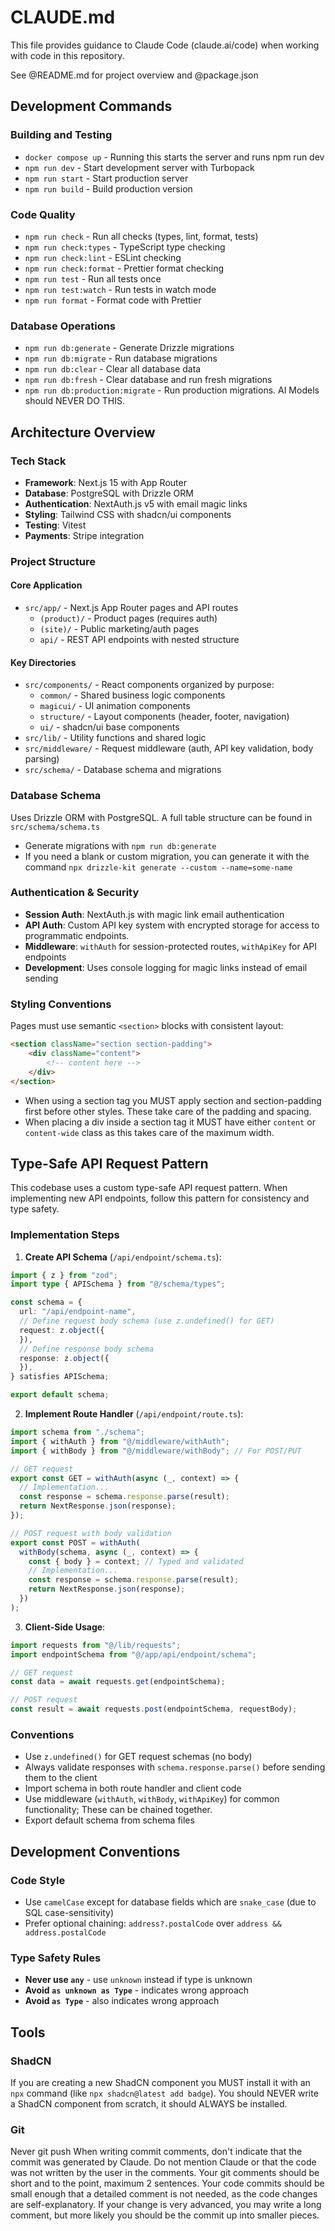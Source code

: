 # CLAUDE.md

This file provides guidance to Claude Code (claude.ai/code) when working with code in this repository.

See @README.md for project overview and @package.json

## Development Commands

### Building and Testing
- `docker compose up` - Running this starts the server and runs npm run dev
- `npm run dev` - Start development server with Turbopack
- `npm run start` - Start production server
- `npm run build` - Build production version

### Code Quality
- `npm run check` - Run all checks (types, lint, format, tests)
- `npm run check:types` - TypeScript type checking
- `npm run check:lint` - ESLint checking
- `npm run check:format` - Prettier format checking
- `npm run test` - Run all tests once
- `npm run test:watch` - Run tests in watch mode
- `npm run format` - Format code with Prettier

### Database Operations
- `npm run db:generate` - Generate Drizzle migrations
- `npm run db:migrate` - Run database migrations
- `npm run db:clear` - Clear all database data
- `npm run db:fresh` - Clear database and run fresh migrations
- `npm run db:production:migrate` - Run production migrations. AI Models should NEVER DO THIS.

## Architecture Overview

### Tech Stack
- **Framework**: Next.js 15 with App Router
- **Database**: PostgreSQL with Drizzle ORM
- **Authentication**: NextAuth.js v5 with email magic links
- **Styling**: Tailwind CSS with shadcn/ui components
- **Testing**: Vitest
- **Payments**: Stripe integration

### Project Structure

#### Core Application
- `src/app/` - Next.js App Router pages and API routes
  - `(product)/` - Product pages (requires auth)
  - `(site)/` - Public marketing/auth pages
  - `api/` - REST API endpoints with nested structure

#### Key Directories
- `src/components/` - React components organized by purpose:
  - `common/` - Shared business logic components
  - `magicui/` - UI animation components
  - `structure/` - Layout components (header, footer, navigation)
  - `ui/` - shadcn/ui base components
- `src/lib/` - Utility functions and shared logic
- `src/middleware/` - Request middleware (auth, API key validation, body parsing)
- `src/schema/` - Database schema and migrations

### Database Schema
Uses Drizzle ORM with PostgreSQL. A full table structure can be found in `src/schema/schema.ts`
- Generate migrations with `npm run db:generate`
- If you need a blank or custom migration, you can generate it with the command `npx drizzle-kit generate --custom --name=some-name`

### Authentication & Security
- **Session Auth**: NextAuth.js with magic link email authentication
- **API Auth**: Custom API key system with encrypted storage for access to programmatic endpoints.
- **Middleware**: `withAuth` for session-protected routes, `withApiKey` for API endpoints
- **Development**: Uses console logging for magic links instead of email sending

### Styling Conventions
Pages must use semantic `<section>` blocks with consistent layout:
```html
<section className="section section-padding">
    <div className="content">
        <!-- content here -->
    </div>
</section>
```
- When using a section tag you MUST apply section and section-padding first before other styles. These take care of the padding and spacing.
- When placing a div inside a section tag it MUST have either `content` or `content-wide` class as this takes care of the maximum width.

## Type-Safe API Request Pattern

This codebase uses a custom type-safe API request pattern. When implementing new API endpoints, follow this pattern for consistency and type safety.

### Implementation Steps

1. **Create API Schema** (`/api/endpoint/schema.ts`):
```typescript
import { z } from "zod";
import type { APISchema } from "@/schema/types";

const schema = {
  url: "/api/endpoint-name",
  // Define request body schema (use z.undefined() for GET)
  request: z.object({
  }),
  // Define response body schema
  response: z.object({
  }),
} satisfies APISchema;

export default schema;
```

2. **Implement Route Handler** (`/api/endpoint/route.ts`):
```typescript
import schema from "./schema";
import { withAuth } from "@/middleware/withAuth";
import { withBody } from "@/middleware/withBody"; // For POST/PUT

// GET request
export const GET = withAuth(async (_, context) => {
  // Implementation...
  const response = schema.response.parse(result);
  return NextResponse.json(response);
});

// POST request with body validation
export const POST = withAuth(
  withBody(schema, async (_, context) => {
    const { body } = context; // Typed and validated
    // Implementation...
    const response = schema.response.parse(result);
    return NextResponse.json(response);
  })
);
```

3. **Client-Side Usage**:
```typescript
import requests from "@/lib/requests";
import endpointSchema from "@/app/api/endpoint/schema";

// GET request
const data = await requests.get(endpointSchema);

// POST request
const result = await requests.post(endpointSchema, requestBody);
```

### Conventions
- Use `z.undefined()` for GET request schemas (no body)
- Always validate responses with `schema.response.parse()` before sending them to the client
- Import schema in both route handler and client code
- Use middleware (`withAuth`, `withBody`, `withApiKey`) for common functionality; These can be chained together.
- Export default schema from schema files

## Development Conventions

### Code Style

- Use `camelCase` except for database fields which are `snake_case` (due to SQL case-sensitivity)
- Prefer optional chaining: `address?.postalCode` over `address && address.postalCode`

### Type Safety Rules

- **Never use `any`** - use `unknown` instead if type is unknown
- **Avoid `as unknown as Type`** - indicates wrong approach
- **Avoid `as Type`** - also indicates wrong approach

## Tools

### ShadCN
If you are creating a new ShadCN component you MUST install it with an `npx` command (like `npx shadcn@latest add badge`). You should NEVER write a ShadCN component from scratch, it should ALWAYS be installed.

### Git

Never git push
When writing commit comments, don't indicate that the commit was generated by Claude. Do not mention Claude or that the code was not written by the user in the comments.
Your git comments should be short and to the point, maximum 2 sentences. Your code commits should be small enough that a detailed comment is not needed, as the code changes are self-explanatory. If your change is very advanced, you may write a long comment, but more likely you should be the commit up into smaller pieces.